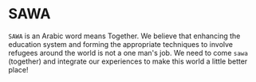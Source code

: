 # SAWA
`SAWA` is an Arabic word means Together.
We believe that enhancing the education system and forming the appropriate techniques to involve refugees around the world is not a one man's job.
We need to come `sawa` (together) and integrate our experiences to make this world a little better place!


